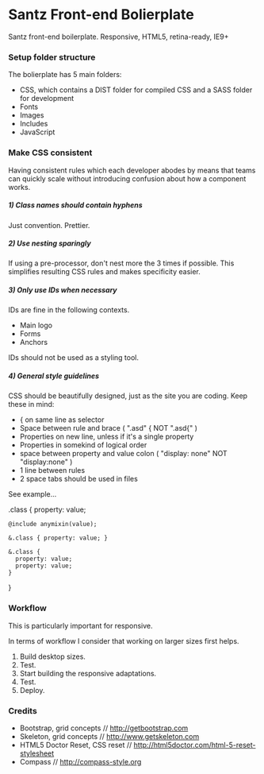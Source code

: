 # Santz Front-end Bolierplate

Santz front-end boilerplate. Responsive, HTML5, retina-ready, IE9+


### Setup folder structure

The bolierplate has 5 main folders:
 * CSS, which contains a DIST folder for compiled CSS and a SASS folder for development
 * Fonts
 * Images
 * Includes
 * JavaScript


### Make CSS consistent

Having consistent rules which each developer abodes by means that teams can quickly scale without introducing confusion about how a component works.

##### 1) Class names should contain hyphens

Just convention. Prettier.

##### 2) Use nesting sparingly

If using a pre-processor, don't nest more the 3 times if possible. This simplifies resulting CSS rules and makes specificity easier.

##### 3) Only use IDs when necessary  

IDs are fine in the following contexts.
 * Main logo
 * Forms
 * Anchors

IDs should not be used as a styling tool.

##### 4) General style guidelines

CSS should be beautifully designed, just as the site you are coding. Keep these in mind:

 * { on same line as selector
 * Space between rule and brace ( ".asd" { NOT ".asd{" )
 * Properties on new line, unless if it's a single property
 * Properties in somekind of logical order
 * space between property and value colon ( "display: none" NOT "display:none" )
 * 1 line between rules
 * 2 space tabs should be used in files

See example...

  .class {
    property: value;

    @include anymixin(value);

    &.class { property: value; }

    &.class {
      property: value;
      property: value;
    }
  }


### Workflow

This is particularly important for responsive.

In terms of workflow I consider that working on larger sizes first helps.

 1. Build desktop sizes.
 2. Test.
 3. Start building the responsive adaptations.
 4. Test.
 5. Deploy.


### Credits

 - Bootstrap, grid concepts // http://getbootstrap.com
 - Skeleton, grid concepts // http://www.getskeleton.com
 - HTML5 Doctor Reset, CSS reset // http://html5doctor.com/html-5-reset-stylesheet
 - Compass // http://compass-style.org
